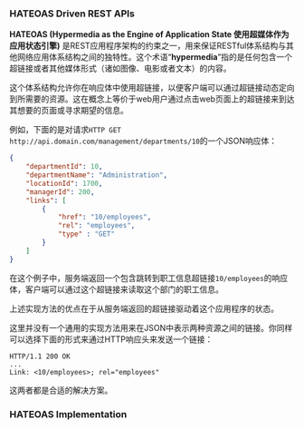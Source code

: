 ### HATEOAS Driven REST APIs

**HATEOAS (Hypermedia as the Engine of Application State 使用超媒体作为应用状态引擎)** 是REST应用程序架构的约束之一，用来保证RESTful体系结构与其他网络应用体系结构之间的独特性。这个术语“**hypermedia**”指的是任何包含一个超链接或者其他媒体形式（诸如图像、电影或者文本）的内容。

这个体系结构允许你在响应体中使用超链接，以便客户端可以通过超链接动态定向到所需要的资源。这在概念上等价于web用户通过点击web页面上的超链接来到达其想要的页面或寻求期望的信息。

例如，下面的是对请求`HTTP GET http://api.domain.com/management/departments/10`的一个JSON响应体：

```json
{
    "departmentId": 10,
    "departmentName": "Administration",
    "locationId": 1700,
    "managerId": 200,
    "links": [
        {
            "href": "10/employees",
            "rel": "employees",
            "type" : "GET"
        }
    ]
}
```

在这个例子中，服务端返回一个包含跳转到职工信息超链接`10/employees`的响应体，客户端可以通过这个超链接来读取这个部门的职工信息。

上述实现方法的优点在于从服务端返回的超链接驱动着这个应用程序的状态。

这里并没有一个通用的实现方法用来在JSON中表示两种资源之间的链接。你同样可以选择下面的形式来通过HTTP响应头来发送一个链接：

```
HTTP/1.1 200 OK
...
Link: <10/employees>; rel="employees"
```

这两者都是合适的解决方案。

### HATEOAS Implementation